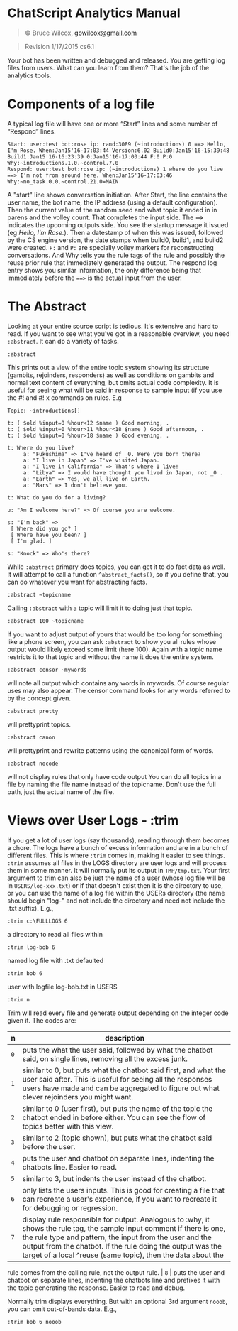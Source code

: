 # ChatScript Analytics Manual

> © Bruce Wilcox, gowilcox@gmail.com


> Revision 1/17/2015 cs6.1

Your bot has been written and debugged and released. You are getting log files from users. What can
you learn from them? That's the job of the analytics tools.

# Components of a log file
A typical log file will have one or more “Start” lines and some number of “Respond” lines.
```
Start: user:test bot:rose ip: rand:3089 (~introductions) 0 ==> Hello, I'm Rose. When:Jan15'16-17:03:44 Version:6.02 Build0:Jan15'16-15:39:48
Build1:Jan15'16-16:23:39 0:Jan15'16-17:03:44 F:0 P:0 Why:~introductions.1.0.~control.7.0
Respond: user:test bot:rose ip: (~introductions) 1 where do you live ==> I'm not from around here. When:Jan15'16-17:03:46
Why:~no_task.0.0.~control.21.0=MAIN
```
A "start" line shows conversation initiation. After Start, the line contains the user name, the bot name,
the IP address (using a default configuration). Then the current value of the random seed and what topic
it ended in in parens and the volley count. That completes the input side. The ==> indicates the
upcoming outputs side. You see the startup message it issued (eg _Hello, I'm Rose._). Then a
datestamp of when this was issued, followed by the CS engine version, the date stamps when build0,
build1, and build2 were created. `F:` and `P:` are specially volley markers for reconstructing
conversations. And Why tells you the rule tags of the rule and possibly the reuse prior rule that
immediately generated the output.
The respond log entry shows you similar information, the only difference being that immediately
before the `==>` is the actual input from the user.


# The Abstract

Looking at your entire source script is tedious. It's extensive and hard to read. If you want to see what
you've got in a reasonable overview, you need `:abstract`. It can do a variety of tasks.
```
:abstract
```
This prints out a view of the entire topic system showing its structure (gambits, rejoinders, responders)
as well as conditions on gambits and normal text content of everything, but omits actual code
complexity. It is useful for seeing what will be said in response to sample input (if you use the #! and #!
x commands on rules. E.g
```
Topic: ~introductions[]

t: ( $old %input=0 %hour<12 $name ) Good morning, .
t: ( $old %input=0 %hour>11 %hour<18 $name ) Good afternoon, .
t: ( $old %input=0 %hour>18 $name ) Good evening, .

t: Where do you live?
     a: "Fukushima" => I've heard of _0. Were you born there?
     a: "I live in Japan" => I've visited Japan.
     a: "I live in California" => That's where I live!
     a: "Libya" => I would have thought you lived in Japan, not _0 .
     a: "Earth" => Yes, we all live on Earth.
     a: "Mars" => I don't believe you.

t: What do you do for a living?

u: "Am I welcome here?" => Of course you are welcome.

s: "I'm back" =>
 [ Where did you go? ]
 [ Where have you been? ]
 [ I'm glad. ]

s: "Knock" => Who's there? 
```
While `:abstract` primary does topics, you can get it to do fact data as well. It will attempt to call a
function `^abstract_facts()`, so if you define that, you can do whatever you want for abstracting facts.
```
:abstract ~topicname
```
Calling `:abstract` with a topic will limit it to doing just that topic.
```
:abstract 100 ~topicname
```
If you want to adjust output of yours that would be too long for something like a phone screen, you can
ask `:abstract` to show you all rules whose output would likely exceed some limit (here 100). Again with
a topic name restricts it to that topic and without the name it does the entire system.
```
:abstract censor ~mywords 
```
will note all output which contains any words in mywords. Of course
regular uses may also appear. The censor command looks for any words referred to by the concept
given.
```
:abstract pretty 
```
will prettyprint topics.
```
:abstract canon 
```
will prettyprint and rewrite patterns using the canonical form of words.
```
:abstract nocode 
```
will not display rules that only have code output
You can do all topics in a file by naming the file name instead of the topicname. Don't use the full
path, just the actual name of the file. 


# Views over User Logs - :trim

If you get a lot of user logs (say thousands), reading through them becomes a chore. The logs have a
bunch of excess information and are in a bunch of different files. This is where `:trim` comes in, making
it easier to see things. `:trim` assumes all files in the LOGS directory are user logs and will process them
in some manner. It will normally put its output in `TMP/tmp.txt`. Your first argument to trim can also be
just the name of a user (whose log file will be in `USERS/log-xxx.txt`) or if that doesn't exist then it is
the directory to use, or you can use the name of a log file within the USERs directory (the name should
begin "log-" and not include the directory and need not include the .txt suffix). E.g.,
```
:trim c:\FULLLOGS 6
```
a directory to read all files within
```
:trim log-bob 6
```
named log file with .txt defaulted
```
:trim bob 6
```
user with logfile log-bob.txt in USERS
```
:trim n
```
Trim will read every file and generate output depending on the integer code given it. The codes are:

| n    | description |
| ---- | ----------- |
| `0`  |  puts the what the user said, followed by what the chatbot said, on single lines, removing all the excess junk.
| `1`  |  similar to 0, but puts what the chatbot said first, and what the user said after. This is useful for seeing all the responses users have made and can be aggregated to figure out what clever rejoinders you might want.
| `2`  |  similar to 0 (user first), but puts the name of the topic the chatbot ended in before either. You can see the flow of topics better with this view.
| `3`  |  similar to 2 (topic shown), but puts what the chatbot said before the user.
| `4`  |  puts the user and chatbot on separate lines, indenting the chatbots line. Easier to read.
| `5`  |  similar to 3, but indents the user instead of the chatbot.
| `6`  |  only lists the users inputs. This is good for creating a file that can recreate a user's experience, if you want to recreate it for debugging or regression.
| `7`  |  display rule responsible for output. Analogous to :why, it shows the rule tag, the sample input comment if there is one, the rule type and pattern, the input from the user and the output from the chatbot. If the rule doing the output was the target of a local ^reuse (same topic), then the data about the
rule comes from the calling rule, not the output rule.
| `8`  |  puts the user and chatbot on separate lines, indenting the chatbots line and prefixes it with the topic generating the response. Easier to read and debug.

Normally trim displays everything. But with an optional 3rd argument `nooob`, you can omit out-of-bands data. E.g.,
```
:trim bob 6 nooob
```